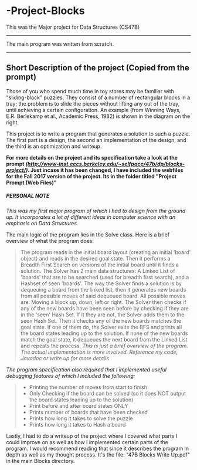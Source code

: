 # -Project-Blocks
This was the Major project for Data Structures (CS47B)

************************************************
The main program was written from scratch.
************************************************

Short Description of the project (Copied from the prompt)
-------------------------------------------------------------
Those of you who spend much time in toy stores may be familiar with "sliding-block" puzzles. They consist of a number of rectangular blocks in a tray; the problem is to slide the pieces without lifting any out of the tray, until achieving a certain configuration. An example (from Winning Ways, E.R. Berlekamp et al., Academic Press, 1982) is shown in the diagram on the right.

This project is to write a program that generates a solution to such a puzzle. The first part is a design, the second an implementation of the design, and the third is an optimization and writeup.


**For more details on the project and its specification take a look at the prompt *(http://www-inst.eecs.berkeley.edu/~selfpace/47b/dp/blocks-project/)*. Just incase it has been changed, I have included the webfiles for the Fall 2017 version of the project. Its in the folder titled "Project Prompt (Web Files)"**

##### PERSONAL NOTE #####
  
*This was my first major program of which I had to design from the ground up. It incorporates a lot of different ideas in computer science with an emphasis on Data Structures.*

The main logic of the program lies in the Solve class. Here is a brief overview of what the program does:  
>The program reads in the initial board layout (creating an initial 'board' object) and reads in the desired goal state. Then it performs a Breadth First Search on versions of the initial board until it finds a solution. The Solver has 2 main data structures: A Linked List of 'boards' that are to be searched (used for breadth first search), and a Hashset of seen 'boards'. The way the Solver finds a solution is by dequeuing a board from the linked list, then it generates new boards from all possible moves of said dequeued board. All possible moves are: Moving a block up, down, left or right. The Solver then checks if any of the new boards have been seen before by checking if they are in the 'seen' Hash Set. If it they are not, the Solver adds them to the seen Hash Set. Then it checks any of the new boards matches the goal state. If one of them do, the Solver exits the BFS and prints all the board states leading up to the solution. If none of the new boards match the goal state, it dequeues the next board from the Linked List and repeats the process. *This is just a brief overview of the program. The actual implementation is more involved. Reference my code, Javadoc or write up for more details*

*The program specification also required that I implemented useful debugging features of which I included the following:*
>- Printing the number of moves from start to finish
>- Only Checking if the board can be solved (so it does NOT output the board states leading up to the solution)
>- Print before and after board states ONLY
>- Prints number of boards that have been checked
>- Prints how long it takes to solve the puzzle
>- Prints how long it takes to Hash a board

Lastly, I had to do a writeup of the project where I covered what parts I could improve on as well as how I implemented certain parts of the program. I would recommend reading that since it describes the program in depth as well as my thought process. It's the file: "47B Blocks Write Up.pdf" in the main Blocks directory.




